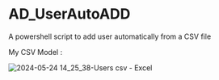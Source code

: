 # AD_UserAutoADD

A powershell script to add user automatically from a CSV file

My CSV Model :

![2024-05-24 14_25_38-Users csv - Excel](https://github.com/Cerberos4238/AD_USerAutoADD/assets/105981834/998befd3-e381-4e93-98de-888a8c49b622)
